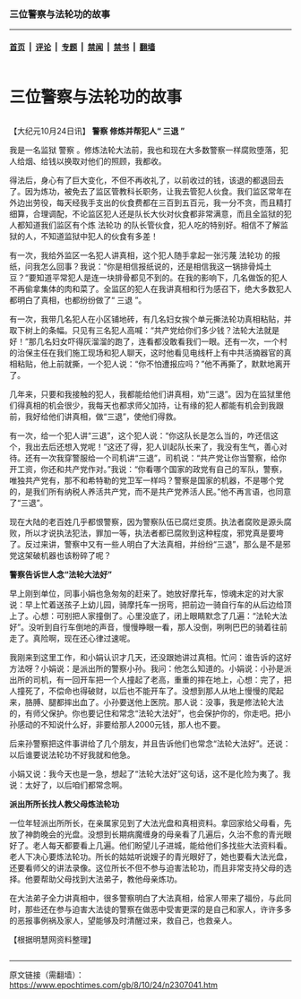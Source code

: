 ### 三位警察与法轮功的故事

---

#### [首页](../../../..?n2307041) &nbsp;|&nbsp; [评论](../../../../../epoch-comment?n2307041) &nbsp;|&nbsp; [专题](../../../../../epoch-special?n2307041) &nbsp;|&nbsp; [禁闻](../../../../../epoch-news?n2307041) &nbsp;|&nbsp; [禁书](../../../../../books?n2307041) &nbsp;|&nbsp; [翻墙](https://github.com/gfw-breaker/nogfw/blob/master/README.md?n2307041)


<div class="column" id="artbody" itemprop="articleBody">
 <div class="whitebg">
  <div class="column">
   <div class="arttop mbottom20">
    <h1 class="title">
     三位警察与法轮功的故事
    </h1>
   </div>
  </div>
  <!-- article content begin -->
  <p>
   【大纪元10月24日讯】
   <b>
    <ok href="https://www.epochtimes.com/gb/tag/%E8%AD%A6%E5%AF%9F.html">
     警察
    </ok>
    修炼并帮犯人“
    <ok href="https://www.epochtimes.com/gb/tag/%E4%B8%89%E9%80%80.html">
     三退
    </ok>
    ”
   </b>
  </p>
  <p>
   我是一名监狱
   <ok href="https://www.epochtimes.com/gb/tag/%E8%AD%A6%E5%AF%9F.html">
    警察
   </ok>
   。修炼法轮大法前，我也和现在大多数警察一样腐败堕落，犯人给烟、给钱以换取对他们的照顾，我都收。
  </p>
  <p>
   得法后，身心有了巨大变化，不但不再收礼了，以前收过的钱，该退的都退回去了。因为炼功，被免去了监区管教科长职务，让我去管犯人伙食。我们监区常年在外边出劳役，每天经我手支出的伙食费都在三百到五百元，我一分不贪，而且精打细算，合理调配，不论监区犯人还是队长大伙对伙食都非常满意，而且全监狱的犯人都知道我们监区有个炼
   <ok href="https://www.epochtimes.com/gb/tag/%E6%B3%95%E8%BD%AE%E5%8A%9F.html">
    法轮功
   </ok>
   的队长管伙食，犯人吃的特别好。相信不了解监狱的人，不知道监狱中犯人的伙食有多差！
  </p>
  <p>
   有一次，我给外监区一名犯人讲真相，这个犯人随手拿起一张污蔑
   <ok href="https://www.epochtimes.com/gb/tag/%E6%B3%95%E8%BD%AE%E5%8A%9F.html">
    法轮功
   </ok>
   的报纸，问我怎么回事？我说：“你是相信报纸说的，还是相信我这一锅排骨炖土豆？”要知道平常犯人是连一块排骨都见不到的。在我的影响下，几名做饭的犯人不再偷拿集体的肉和菜了。全监区的犯人在我讲真相和行为感召下，绝大多数犯人都明白了真相，也都纷纷做了“
   <ok href="https://www.epochtimes.com/gb/tag/%E4%B8%89%E9%80%80.html">
    三退
   </ok>
   ”。
  </p>
  <p>
   有一次，我带几名犯人在小区铺地砖，有几名妇女挨个单元撕法轮功真相粘贴，并取下树上的条幅。只见有三名犯人高喊：“共产党给你们多少钱？法轮大法就是好！”那几名妇女吓得灰溜溜的跑了，连看都没敢看我们一眼。还有一次，一个村的治保主任在我们施工现场和犯人聊天，这时他看见电线杆上有中共活摘器官的真相粘贴，他上前就撕，一个犯人说：“你不怕遭报应吗？”他不再撕了，默默地离开了。
  </p>
  <p>
   几年来，只要和我接触的犯人，我都能给他们讲真相，劝“三退”。因为在监狱里他们得真相的机会很少，我每天也都求师父加持，让有缘的犯人都能有机会到我跟前，我好给他们讲真相，做“三退”，使他们得救。
  </p>
  <p>
   有一次，给一个犯人讲“三退”，这个犯人说：“你这队长是怎么当的，咋还信这个，我出去后还想入党呢！”这还了得，犯人训起队长来了，我没有生气，善心对待。还有一次我穿警服给一个司机讲“三退”，司机说：“共产党让你当警察，给你开工资，你还和共产党作对。”我说：“你看哪个国家的政党有自己的军队，警察，唯独共产党有，那不和希特勒的党卫军一样吗？警察是国家的机器，不是哪个党的，是我们所有纳税人养活共产党，而不是共产党养活人民。”他不再言语，也同意了“三退”。
  </p>
  <p>
   现在大陆的老百姓几乎都恨警察，因为警察队伍已腐烂变质。执法者腐败是源头腐败，所以才说执法犯法，罪加一等，执法者都已腐败到这种程度，邪党真是要垮了。反过来讲，警察中又有一些人明白了大法真相，并纷纷“三退”，那么是不是邪党这架破机器也该粉碎了呢？
  </p>
  <p>
   <b>
    警察告诉世人念“法轮大法好”
   </b>
  </p>
  <p>
   早上刚到单位，同事小娟也急匆匆的赶来了。她放好摩托车，惊魂未定的对大家说：早上忙着送孩子上幼儿园，骑摩托车一拐弯，把前边一骑自行车的从后边给顶上了。心想：可别把人家撞倒了。心里没底了，闭上眼睛默念了几遍：“法轮大法好”。没听到自行车倒地的声音，慢慢睁眼一看，那人没倒，咧咧巴巴的骑着往前走了。真险啊，现在还心律过速呢。
  </p>
  <p>
   我刚来到这里工作，和小娟认识才几天，还没跟她讲过真相。忙问：谁告诉的这好方法呀？小娟说：是派出所的警察小孙。我问：他怎么知道的。小娟说：小孙是派出所的司机，有一回开车把一个人撞起了老高，重重的摔在地上，心想：完了，把人撞死了，不偿命也得破财，以后也不能开车了。没想到那人从地上慢慢的爬起来，胳膊、腿都摔出血了。小孙要送他上医院。那人说：没事，我是修法轮大法的，有师父保护。你也要记住和常念“法轮大法好”，也会保护你的，你走吧。把小孙感动的不知说什么好，非要给那人2000元钱，那人也不要。
  </p>
  <p>
   后来孙警察把这件事讲给了几个朋友，并且告诉他们也常念“法轮大法好”。还说：以后谁要说法轮功不好我就和他急。
  </p>
  <p>
   小娟又说：我今天也是一急，想起了“法轮大法好”这句话，这不是化险为夷了。我说：太好了，以后咱们都常念啊。
  </p>
  <p>
   <b>
    派出所所长找人教父母炼法轮功
   </b>
  </p>
  <p>
   一位年轻派出所所长，在亲属家见到了大法光盘和真相资料。拿回家给父母看，先放了神韵晚会的光盘。没想到长期病魔缠身的母亲看了几遍后，久治不愈的青光眼好了。老人每天都要看上几遍。他们盼望儿子进城，能给他们多找些大法资料看。老人下决心要炼法轮功。所长的姑姑听说嫂子的青光眼好了，她也要看大法光盘，还要看师父的讲法录像。这位所长不但不参与迫害法轮功，而且非常支持父母的选择。他要帮助父母找到大法弟子，教他母亲炼功。
  </p>
  <p>
   在大法弟子全力讲真相中，很多警察明白了大法真相，给家人带来了福份，与此同时，那些还在参与迫害大法徒的警察在做恶中受害更深的是自己和家人，许许多多的恶报事例祸及家人，望能够及时清醒过来，救自己，也救亲人。
  </p>
  <p>
   【根据明慧网资料整理】
   <font color="#ffffff">
    (http://www.dajiyuan.com)
   </font>
  </p>
  <!-- article content end -->
 </div>
</div>


---

原文链接（需翻墙）：https://www.epochtimes.com/gb/8/10/24/n2307041.htm
